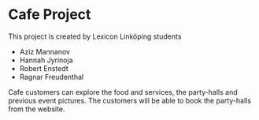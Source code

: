 # Cafe Project

This project is created by Lexicon Linköping students

<ul>
<li>Aziz Mannanov</li>
<li>Hannah Jyrinoja</li>
<li>Robert Enstedt</li>
<li>Ragnar Freudenthal</li>
</ul>

Cafe customers can explore the food and services, the party-halls and previous event pictures. The customers will be able to book the party-halls from the website.
